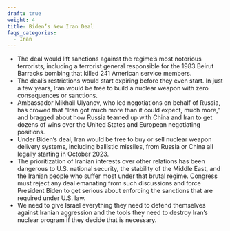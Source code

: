 ```yaml
---
draft: true
weight: 4
title: Biden’s New Iran Deal
faqs_categories:
  - Iran
---
```

* The deal would lift sanctions against the regime’s most notorious terrorists, including a terrorist general responsible for the 1983 Beirut Barracks bombing that killed 241 American service members.
* The deal’s restrictions would start expiring before they even start. In just a few years, Iran would be free to build a nuclear weapon with zero consequences or sanctions.
* Ambassador Mikhail Ulyanov, who led negotiations on behalf of Russia, has crowed that “Iran got much more than it could expect, much more,” and bragged about how Russia teamed up with China and Iran to get dozens of wins over the United States and European negotiating positions.
* Under Biden’s deal, Iran would be free to buy or sell nuclear weapon delivery systems, including ballistic missiles, from Russia or China all legally starting in October 2023.
* The prioritization of Iranian interests over other relations has been dangerous to U.S. national security, the stability of the Middle East, and the Iranian people who suffer most under that brutal regime. Congress must reject any deal emanating from such discussions and force President Biden to get serious about enforcing the sanctions that are required under U.S. law.
* We need to give Israel everything they need to defend themselves against Iranian aggression and the tools they need to destroy Iran’s nuclear program if they decide that is necessary.